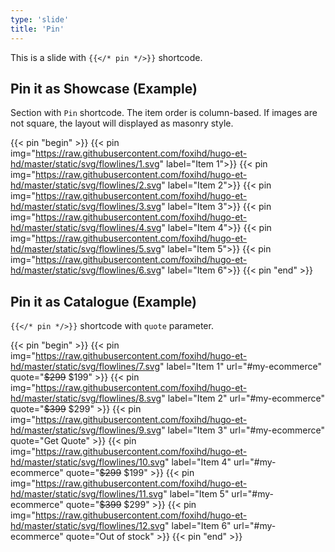 ```yaml
---
type: 'slide'
title: 'Pin'
---
```


This is a slide with `{{</* pin */>}}` shortcode.

## Pin it as Showcase (Example)

Section with `Pin` shortcode.
The item order is column-based.
If images are not square, the layout will displayed as masonry style.

{{< pin "begin" >}}
{{< pin img="https://raw.githubusercontent.com/foxihd/hugo-et-hd/master/static/svg/flowlines/1.svg" label="Item 1">}}
{{< pin img="https://raw.githubusercontent.com/foxihd/hugo-et-hd/master/static/svg/flowlines/2.svg" label="Item 2">}}
{{< pin img="https://raw.githubusercontent.com/foxihd/hugo-et-hd/master/static/svg/flowlines/3.svg" label="Item 3">}}
{{< pin img="https://raw.githubusercontent.com/foxihd/hugo-et-hd/master/static/svg/flowlines/4.svg" label="Item 4">}}
{{< pin img="https://raw.githubusercontent.com/foxihd/hugo-et-hd/master/static/svg/flowlines/5.svg" label="Item 5">}}
{{< pin img="https://raw.githubusercontent.com/foxihd/hugo-et-hd/master/static/svg/flowlines/6.svg" label="Item 6">}}
{{< pin "end" >}}

## Pin it as Catalogue (Example)

`{{</* pin */>}}` shortcode with `quote` parameter.

{{< pin "begin" >}}
{{< pin img="https://raw.githubusercontent.com/foxihd/hugo-et-hd/master/static/svg/flowlines/7.svg" label="Item 1" url="#my-ecommerce" quote="<s>$299</s> $199" >}}
{{< pin img="https://raw.githubusercontent.com/foxihd/hugo-et-hd/master/static/svg/flowlines/8.svg" label="Item 2" url="#my-ecommerce" quote="<s>$399</s> $299" >}}
{{< pin img="https://raw.githubusercontent.com/foxihd/hugo-et-hd/master/static/svg/flowlines/9.svg" label="Item 3" url="#my-ecommerce" quote="Get Quote" >}}
{{< pin img="https://raw.githubusercontent.com/foxihd/hugo-et-hd/master/static/svg/flowlines/10.svg" label="Item 4" url="#my-ecommerce" quote="<s>$299</s> $199" >}}
{{< pin img="https://raw.githubusercontent.com/foxihd/hugo-et-hd/master/static/svg/flowlines/11.svg" label="Item 5" url="#my-ecommerce" quote="<s>$399</s> $299" >}}
{{< pin img="https://raw.githubusercontent.com/foxihd/hugo-et-hd/master/static/svg/flowlines/12.svg" label="Item 6" url="#my-ecommerce" quote="Out of stock" >}}
{{< pin "end" >}}
